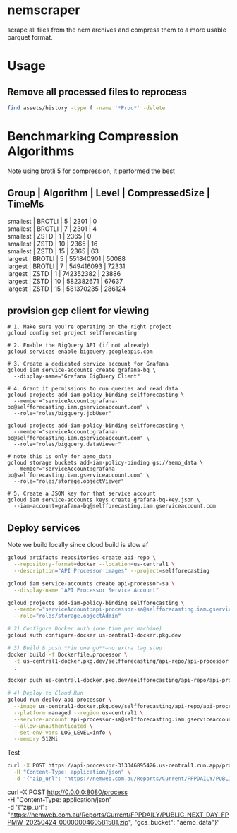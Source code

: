 # nemscraper
scrape all files from the nem archives and compress them to a more usable parquet format.

# Usage
## Remove all processed files to reprocess
```bash
find assets/history -type f -name '*Proc*' -delete
```

## 

# Benchmarking Compression Algorithms

Note using brotli 5 for compression, it performed the best

Group      | Algorithm    | Level | CompressedSize  | TimeMs    
-----------------------------------------------------------------
smallest   | BROTLI       | 5     | 2301            | 0         
smallest   | BROTLI       | 7     | 2301            | 4         
smallest   | ZSTD         | 1     | 2365            | 0         
smallest   | ZSTD         | 10    | 2365            | 16        
smallest   | ZSTD         | 15    | 2365            | 63        
largest    | BROTLI       | 5     | 551840901       | 50088     
largest    | BROTLI       | 7     | 549416093       | 72331     
largest    | ZSTD         | 1     | 742352382       | 23886     
largest    | ZSTD         | 10    | 582382671       | 67637     
largest    | ZSTD         | 15    | 581370235       | 286124    


## provision gcp client for viewing

```
# 1. Make sure you’re operating on the right project
gcloud config set project selfforecasting

# 2. Enable the BigQuery API (if not already)
gcloud services enable bigquery.googleapis.com

# 3. Create a dedicated service account for Grafana
gcloud iam service-accounts create grafana-bq \
  --display-name="Grafana BigQuery Client"

# 4. Grant it permissions to run queries and read data
gcloud projects add-iam-policy-binding selfforecasting \
  --member="serviceAccount:grafana-bq@selfforecasting.iam.gserviceaccount.com" \
  --role="roles/bigquery.jobUser"

gcloud projects add-iam-policy-binding selfforecasting \
  --member="serviceAccount:grafana-bq@selfforecasting.iam.gserviceaccount.com" \
  --role="roles/bigquery.dataViewer"

# note this is only for aemo_data
gcloud storage buckets add-iam-policy-binding gs://aemo_data \
  --member="serviceAccount:grafana-bq@selfforecasting.iam.gserviceaccount.com" \
  --role="roles/storage.objectViewer"

# 5. Create a JSON key for that service account
gcloud iam service-accounts keys create grafana-bq-key.json \
  --iam-account=grafana-bq@selfforecasting.iam.gserviceaccount.com
```


## Deploy services

Note we build locally since cloud build is slow af

```bash
gcloud artifacts repositories create api-repo \
  --repository-format=docker --location=us-central1 \
  --description="API Processor images" --project=selfforecasting

gcloud iam service-accounts create api-processor-sa \
  --display-name "API Processor Service Account"

gcloud projects add-iam-policy-binding selfforecasting \
  --member="serviceAccount:api-processor-sa@selfforecasting.iam.gserviceaccount.com" \
  --role="roles/storage.objectAdmin"

# 2) Configure Docker auth (one time per machine)
gcloud auth configure-docker us-central1-docker.pkg.dev

# 3) Build & push **in one go**—no extra tag step
docker build -f Dockerfile.processor \
  -t us-central1-docker.pkg.dev/selfforecasting/api-repo/api-processor:latest \
  .

docker push us-central1-docker.pkg.dev/selfforecasting/api-repo/api-processor:latest

# 4) Deploy to Cloud Run
gcloud run deploy api-processor \
  --image us-central1-docker.pkg.dev/selfforecasting/api-repo/api-processor:latest \
  --platform managed --region us-central1 \
  --service-account api-processor-sa@selfforecasting.iam.gserviceaccount.com \
  --allow-unauthenticated \
  --set-env-vars LOG_LEVEL=info \
  --memory 512Mi

```

Test

```bash
curl -X POST https://api-processor-313346895426.us-central1.run.app/process \
  -H "Content-Type: application/json" \
  -d '{"zip_url": "https://nemweb.com.au/Reports/Current/FPPDAILY/PUBLIC_NEXT_DAY_FPPMW_20250424_0000000460581581.zip", "gcs_bucket": "aemo_data"}'
```


curl -X POST http://0.0.0.0:8080/process \
  -H "Content-Type: application/json" \
  -d '{"zip_url": "https://nemweb.com.au/Reports/Current/FPPDAILY/PUBLIC_NEXT_DAY_FPPMW_20250424_0000000460581581.zip", "gcs_bucket": "aemo_data"}'